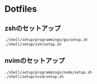 # Dotfiles

## zshのセットアップ


```bash
./shell/setup/programmings/go/setup.sh
./shell/setup/zsh/setup.sh
```

## nvimのセットアップ

```bash
./shell/setup/programmings/node/setup.sh
./shell/setup/nvim/setup.sh
```

